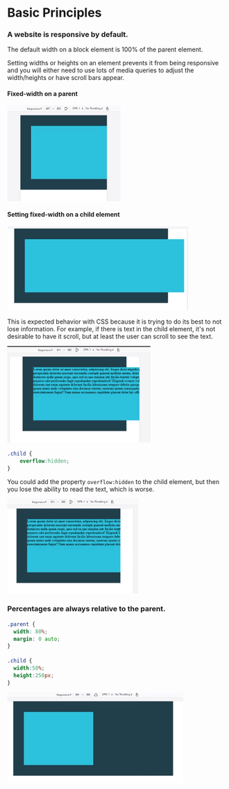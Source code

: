 # Basic Principles

### A website is responsive by default. 

The default width on a block element is 100% of the parent element. 

Setting widths or heights on an element prevents it from being responsive and you will either need to use lots of media queries to adjust the width/heights or have scroll bars appear.

#### Fixed-width on a parent

![](../../../.gitbook/assets/image%20%2855%29.png)

#### Setting fixed-width on a child element

![](../../../.gitbook/assets/image%20%287%29.png)

This is expected behavior with CSS because it is trying to do its best to not lose information. For example, if there is text in the child element, it's not desirable to have it scroll, but at least the user can scroll to see the text.

![](../../../.gitbook/assets/image%20%2837%29.png)

```css
.child {
    overflow:hidden;
}
```

You could add the property `overflow:hidden` to the child element, but then you lose the ability to read the text, which is worse.

![](../../../.gitbook/assets/image%20%2854%29.png)

### Percentages are always relative to the parent.

```css
.parent {
  width: 80%;
  margin: 0 auto;
}

.child { 
  width:50%;
  height:250px;
}
```

![](../../../.gitbook/assets/image%20%2831%29.png)

